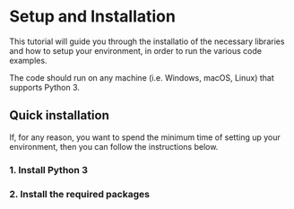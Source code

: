 # Setup and Installation

This tutorial will guide you through the installatio of the necessary libraries and how to setup your environment, in order to run the various code examples.

The code should run on any machine (i.e. Windows, macOS, Linux) that supports Python 3.

## Quick installation

If, for any reason, you want to spend the minimum time of setting up your environment, then you can follow the instructions below.

### 1. Install Python 3

### 2. Install the required packages



